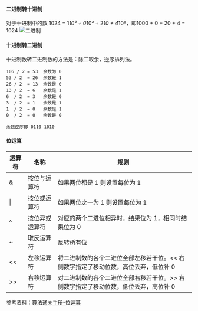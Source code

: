 #### 二进制转十进制

对于十进制中的数 1024 = 1*10³ + 0*10² + 2*10 + 4*10º，即1000 + 0 + 20 + 4 = 1024
![二进制](https://qcdn.itcharge.cn/images/20230225233152.png)


#### 十进制转二进制
十进制数转二进制数的方法是：除二取余，逆序排列法。
```
106 / 2 = 53  余数为 0
53 / 2  = 26  余数是 1
26 / 2  = 13  余数是 0
13 / 2  = 6   余数是 1
6  / 2  = 3   余数是 0
3  / 2  = 1   余数是 1
1  / 2  = 0   余数是 1
0  / 2  = 0   余数是 0 

余数逆序即 0110 1010
```
#### 位运算
|运算符  |名称           |规则                 |
|-------|--------------|---------------------|
|  &    |按位与运算符    | 如果两位都是 1 则设置每位为 1
|  \|   |按位或运算符    | 如果两位之一为 1 则设置每位为 1
|  ^    |按位异或运算符  | 对应的两个二进位相异时，结果位为 1，相同时结果位为 0
|  ~    |取反运算符      | 反转所有位
|  <<   |左移运算符      | 将二进制数的各个二进位全部左移若干位。<< 右侧数字指定了移动位数，高位丢弃，低位补 0
|  >>   |右移运算符      | 对二进制数的各个二进位全部右移若干位。>> 右侧数字指定了移动位数，低位丢弃，高位补 0

参考资料：[算法通关手册-位运算](https://algo.itcharge.cn/09.Algorithm-Base/06.Bit-Operation/01.Bit-Operation/)

